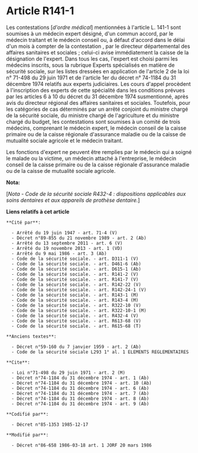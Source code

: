 # Article R141-1

Les contestations [*d'ordre médical*] mentionnées à l'article L. 141-1 sont soumises à un médecin expert désigné, d'un commun
accord, par le médecin traitant et le médecin conseil ou, à défaut d'accord dans le délai d'un mois à compter de la
contestation     , par le directeur départemental des affaires sanitaires et sociales ; celui-ci avise immédiatement la
caisse de la désignation de l'expert. Dans tous les cas, l'expert est choisi parmi les médecins inscrits, sous la rubrique
Experts spécialisés en matière de sécurité sociale, sur les listes dressées en application de l'article 2 de la loi n° 71-498
du 29 juin 1971 et de l'article 1er du décret n° 74-1184 du 31 décembre 1974 relatifs aux experts judiciaires. Les cours
d'appel procèdent à l'inscription des experts de cette spécialité dans les conditions prévues par les articles 6 à 10 du
décret du 31 décembre 1974 susmentionné, après avis du directeur régional des affaires sanitaires et sociales. Toutefois,
pour les catégories de cas déterminés par un arrêté conjoint du ministre chargé de la sécurité sociale, du ministre chargé de
l'agriculture et du ministre chargé du budget, les contestations sont soumises à un comité de trois médecins, comprenant le
médecin expert, le médecin conseil de la caisse primaire ou de la caisse régionale d'assurance maladie ou de la caisse de
mutualité sociale agricole et le médecin traitant. 

Les fonctions d'expert ne peuvent être remplies par le médecin qui a soigné le malade ou la victime, un médecin attaché à
l'entreprise, le médecin conseil de la caisse primaire ou de la caisse régionale d'assurance maladie ou de la caisse de
mutualité sociale agricole.

**Nota:**

[*Nota - Code de la sécurité sociale R432-4 : dispositions applicables aux soins dentaires et aux appareils de prothèse
dentaire.*]

**Liens relatifs à cet article**

	**Cité par**:

	  - Arrêté du 19 juin 1947 - art. 71-4 (V)
	  - Décret n°89-855 du 21 novembre 1989 - art. 2 (Ab)
	  - Arrêté du 13 septembre 2011 - art. 6 (V)
	  - Arrêté du 19 novembre 2013 - art. 1 (VD)
	  - Arrêté du 9 mai 1986 - art. 3 (Ab)
	  - Code de la sécurité sociale. - art. D311-1 (V)
	  - Code de la sécurité sociale. - art. D461-6 (Ab)
	  - Code de la sécurité sociale. - art. D615-1 (Ab)
	  - Code de la sécurité sociale. - art. R141-2 (V)
	  - Code de la sécurité sociale. - art. R141-7 (V)
	  - Code de la sécurité sociale. - art. R142-22 (V)
	  - Code de la sécurité sociale. - art. R142-24-1 (V)
	  - Code de la sécurité sociale. - art. R143-1 (M)
	  - Code de la sécurité sociale. - art. R143-4 (M)
	  - Code de la sécurité sociale. - art. R322-10 (V)
	  - Code de la sécurité sociale. - art. R322-10-1 (M)
	  - Code de la sécurité sociale. - art. R432-4 (V)
	  - Code de la sécurité sociale. - art. R613-68 (V)
	  - Code de la sécurité sociale. - art. R615-68 (T)

	**Anciens textes**:

	  - Décret n°59-160 du 7 janvier 1959 - art. 2 (Ab)
	  - Code de la sécurité sociale L293 1° al. 1 ELEMENTS REGLEMENTAIRES

	**Cite**:

	  - Loi n°71-498 du 29 juin 1971 - art. 2 (M)
	  - Décret n°74-1184 du 31 décembre 1974 - art. 1 (Ab)
	  - Décret n°74-1184 du 31 décembre 1974 - art. 10 (Ab)
	  - Décret n°74-1184 du 31 décembre 1974 - art. 6 (Ab)
	  - Décret n°74-1184 du 31 décembre 1974 - art. 7 (Ab)
	  - Décret n°74-1184 du 31 décembre 1974 - art. 8 (Ab)
	  - Décret n°74-1184 du 31 décembre 1974 - art. 9 (Ab)

	**Codifié par**:

	  - Décret n°85-1353 1985-12-17

	**Modifié par**:

	  - Décret n°86-658 1986-03-18 art. 1 JORF 20 mars 1986
